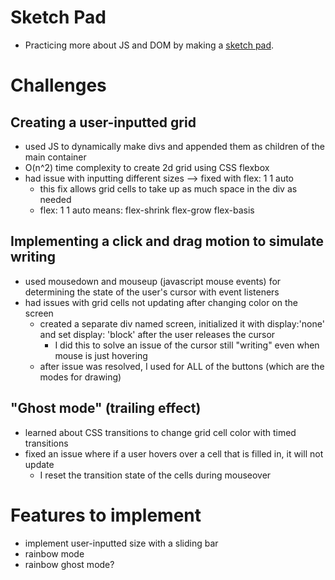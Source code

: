 # Sketch Pad
- Practicing more about JS and DOM by making a [sketch pad](https://awesomenessxp.github.io/sketchpad/).
# Challenges
## Creating a user-inputted grid
- used JS to dynamically make divs and appended them as children of the main container
- O(n^2) time complexity to create 2d grid using CSS flexbox
- had issue with inputting different sizes --> fixed with flex: 1 1 auto 
    - this fix allows grid cells to take up as much space in the div as needed
    - flex: 1 1 auto means: flex-shrink flex-grow flex-basis

## Implementing a click and drag motion to simulate writing
- used mousedown and mouseup (javascript mouse events) for determining the state of the user's cursor
    with event listeners
- had issues with grid cells not updating after changing color on the screen
    - created a separate div named screen, initialized it with display:'none' and set 
            display: 'block' after the user releases the cursor
        - I did this to solve an issue of the cursor still "writing" even when mouse is just hovering
    - after issue was resolved, I used for ALL of the buttons (which are the modes for drawing)

## "Ghost mode" (trailing effect) 
- learned about CSS transitions to change grid cell color with timed transitions
- fixed an issue where if a user hovers over a cell that is filled in, it will not update
    - I reset the transition state of the cells during mouseover

# Features to implement
- implement user-inputted size with a sliding bar
- rainbow mode
- rainbow ghost mode?
